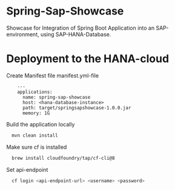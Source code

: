 # Spring-Sap-Showcase
Showcase for Integration of Spring Boot Application into an SAP-environment, using
SAP-HANA-Database.


# Deployment to the HANA-cloud

Create Manifest file manifest.yml-file

        ---
        applications:
          name: spring-sap-showcase
          host: <hana-database-instance>
          path: target/springsapshowcase-1.0.0.jar
          memory: 1G

Build the application locally
```bash 
  mvn clean install
```

Make sure cf is installed

```bash 
  brew install cloudfoundry/tap/cf-cli@8
```

Set api-endpoint
 
```bash 
  cf login <api-endpoint-url> <username> <password>
```

